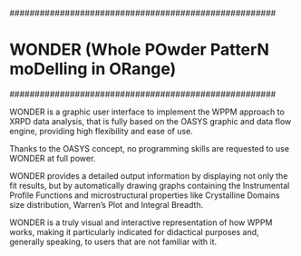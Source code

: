 #####################################################
# WONDER (Whole POwder PatterN moDelling in ORange)
#####################################################

WONDER is a graphic user interface to implement the WPPM approach to XRPD data analysis, that is fully based on the OASYS graphic and data flow engine, providing high flexibility and ease of use. 

Thanks to the OASYS concept, no programming skills are requested to use WONDER at full power.

WONDER provides a detailed output information by displaying not only the fit results, but by automatically drawing graphs containing the Instrumental Profile Functions and microstructural properties like Crystalline Domains size distribution, Warren’s Plot and Integral Breadth.

WONDER is a truly visual and interactive representation of how WPPM works, making it particularly indicated for didactical purposes and, generally speaking, to users that are not familiar with it.
